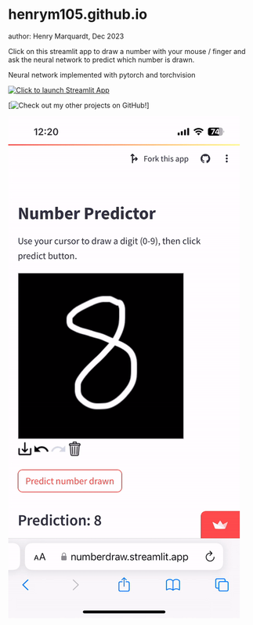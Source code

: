 # henrym105.github.io

author: Henry Marquardt, Dec 2023


Click on this streamlit app to draw a number with your mouse / finger and ask the neural network to predict which number is drawn. 

Neural network implemented with pytorch and torchvision

[![Click to launch Streamlit App](https://static.streamlit.io/badges/streamlit_badge_black_white.svg)](https://numberdraw.streamlit.app)

[![Check out my other projects on GitHub!](https://github.com/henrym105/personal_projects)]

![Example Recording of App](./data/IMG_3380.gif)
